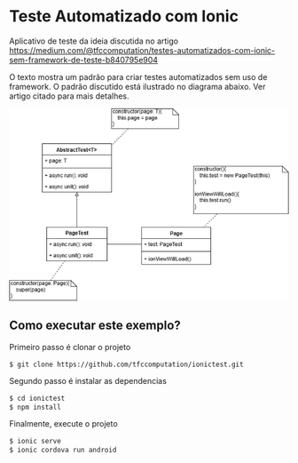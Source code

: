 # Teste Automatizado com Ionic

Aplicativo de teste da ideia discutida no artigo https://medium.com/@tfccomputation/testes-automatizados-com-ionic-sem-framework-de-teste-b840795e904

O texto mostra um padrão para criar testes automatizados sem uso de framework. O padrão discutido está ilustrado no diagrama abaixo. Ver artigo citado para mais detalhes.

![banana](./Automate_Test_Diagram.png)

## Como executar este exemplo?

Primeiro passo é clonar o projeto
        
	$ git clone https://github.com/tfccomputation/ionictest.git

Segundo passo é instalar as dependencias

	$ cd ionictest
    $ npm install

Finalmente, execute o projeto

	$ ionic serve
    $ ionic cordova run android